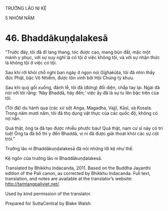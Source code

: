 TRƯỞNG LÃO NI KỆ

5 NHÓM NĂM

# 46\. Bhaddākuṇḍalakesā

“Trước đây, tôi đã đi lang thang, tóc được cạo, mang bùn đất, mặc một mảnh y phục, với sự suy nghĩ là có tội ở việc không tội, và với sự nhận thức là không tội ở việc có tội.

Sau khi rời khỏi chỗ nghỉ ban ngày ở ngọn núi Gijjhakūṭa, tôi đã nhìn thấy đức Phật, bậc Vô Nhiễm, được tôn vinh bởi Hội Chúng tỳ khưu.

Sau khi quỳ gối xuống, đảnh lễ, tôi đã (đứng) đối diện, chắp tay lại. Ngài đã nói với tôi rằng: ‘Này Bhaddā, hãy đến;’ việc ấy đã là sự tu lên bậc trên của tôi.

(Tôi đã) du hành qua (các xứ sở) Aṅga, Magadha, Vajjī, Kāsī, và Kosala. Trong năm mươi năm, tôi đã thọ dụng vật thực của các quốc độ, không có nợ nần.

Quả thật, ông ta đã tạo được nhiều phước báu! Quả thật, nam cư sĩ này có trí tuệ! Ông ta đã bố thí y đến Bhaddā, vị ni đã được giải thoát khỏi các sự cột trói.”

Trưởng lão ni Bhaddākuṇḍalakesā đã nói những lời kệ như thế.

Kệ ngôn của trưởng lão ni Bhaddākuṇḍalakesā.

Translated by Bhikkhu Indacanda, 2011. Based on the Buddha Jayanthi edition of the Pali canon, as corrected by Bhikkhu Indacanda. Full text, translation, and notes are available at the translator’s website: http://tamtangpaliviet.net/.

Used by kind permission of the translator.

Prepared for SuttaCentral by Blake Walsh.